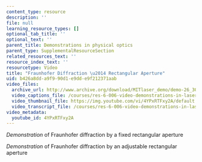 ```yaml
---
content_type: resource
description: ''
file: null
learning_resource_types: []
optional_tab_title: ''
optional_text: ''
parent_title: Demonstrations in physical optics
parent_type: SupplementalResourceSection
related_resources_text: ''
resource_index_text: ''
resourcetype: Video
title: "Fraunhofer Diffraction \u2014 Rectangular Aperture"
uid: b426a8dd-a9f9-90d1-e9dd-e9f212371aab
video_files:
  archive_url: http://www.archive.org/download/MITlaser_demo/demo-26_300k.mp4
  video_captions_file: /courses/res-6-006-video-demonstrations-in-lasers-and-optics-spring-2008/a9478eeaa7a355d9968162eb2c02bbcd_4YPxRTFxy2A.vtt
  video_thumbnail_file: https://img.youtube.com/vi/4YPxRTFxy2A/default.jpg
  video_transcript_file: /courses/res-6-006-video-demonstrations-in-lasers-and-optics-spring-2008/e06ca88aa4b673d48884b8705496a1b7_4YPxRTFxy2A.pdf
video_metadata:
  youtube_id: 4YPxRTFxy2A
---
```


_Demonstration_ of Fraunhofer diffraction by a fixed rectangular aperture

_Demonstration_ of Fraunhofer diffraction by an adjustable rectangular aperture